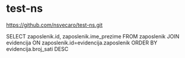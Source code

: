 # test-ns

https://github.com/nsvecaro/test-ns.git

SELECT zaposlenik.id, zaposlenik.ime_prezime
FROM zaposlenik
JOIN evidencija
ON zaposlenik.id=evidencija.zaposlenik
ORDER BY evidencija.broj_sati DESC
